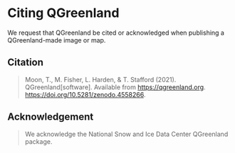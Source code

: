 # Citing QGreenland

We request that QGreenland be cited or acknowledged when publishing a
QGreenland-made image or map.


## Citation

> Moon, T., M. Fisher, L. Harden, & T. Stafford (2021). QGreenland[software].
> Available from https://qgreenland.org.
> https://doi.org/10.5281/zenodo.4558266.


## Acknowledgement

> We acknowledge the National Snow and Ice Data Center QGreenland package.
